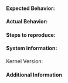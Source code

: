 #### Expected Behavior:

#### Actual Behavior:

#### Steps to reproduce:

#### System information:
Kernel Version:

#### Additional Information
